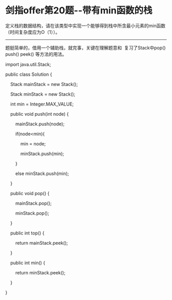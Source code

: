 # 剑指offer第20题--带有min函数的栈

定义栈的数据结构，请在该类型中实现一个能够得到栈中所含最小元素的min函数（时间复杂度应为O（1））。

---

题挺简单的，借用一个辅助栈，就完事，关键在理解题意和  复习了Stack中pop() push() peek() 等方法的用法。

import java.util.Stack;

public class Solution {

    Stack<Integer> mainStack = new Stack<Integer>();

    Stack<Integer> minStack = new Stack<Integer>();

    int min = Integer.MAX_VALUE;

    public void push(int node) {

        mainStack.push(node);

        if(node<min){

            min = node;

            minStack.push(min);

        }

        else minStack.push(min);

    }

    public void pop() {

        mainStack.pop();

        minStack.pop();

    }

    public int top() {

        return mainStack.peek();

    }

    public int min() {

        return minStack.peek();

    }

}
